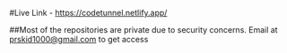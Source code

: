 #Live Link - https://codetunnel.netlify.app/

##Most of the repositories are private due to security concerns. Email at prskid1000@gmail.com to get access
